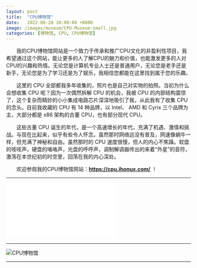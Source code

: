 ```yaml
---
layout: post
title:  "CPU博物馆"
date:   2022-08-28 10:00:00 +0800
image: /images/museum/CPU-Museum-small.jpg
categories: [博物馆, CPU, CPU博物馆]
---
```


　　我的CPU博物馆网站是一个致力于传承和推广CPU文化的非盈利性项目，我希望通过这个网站，能让更多的人了解CPU的魅力和价值，也能激发更多的人对CPU的兴趣和热情。无论您是计算机专业人士还是普通用户，无论您是老手还是新手，无论您是为了学习还是为了娱乐，我相信您都能在这里找到属于您的乐趣。

　　这里的 CPU 全部都我多年收集的，照片也是自己对实物的拍照。当初为什么会想收集 CPU 呢？因为一次偶然拆解 CPU 的机会，我被 CPU 的内部结构震惊了，这个复杂而精妙的小小集成电路芯片深深地吸引了我，从此我有了收集 CPU 的念头。目前我收藏的 CPU 有 14 种品牌，以 Intel、 AMD 和 Cyrix 三个品牌为主，大部分都是 x86 架构的古董 CPU，也有部分现代 CPU。

　　这些古董 CPU 诞生的年代，是一个高速增长的年代，充满了机遇、激情和挑战。与现在比起来，似乎有些令人怀念。虽然那时网络远没有普及，网速像蜗牛一样，但充满了神秘和自由。虽然那时的 CPU 速度很慢，但人的内心不焦躁。软盘的吱吱声，硬盘的咯咯声，光盘的呼呼声，调制解调器传出的来着“外星”的音符，激荡在本世纪初的时空里，回荡在我的内心深处。

　　欢迎参观我的CPU博物馆网站：**<https://cpu.ihonux.com/>** ！

------

<div class="bili">
    <iframe src="//player.bilibili.com/player.html?aid=356315492&bvid=BV1xX4y1C7fD&cid=1136215996&page=1" scrolling="no" border="0" frameborder="no" framespacing="0" allowfullscreen="true" class="bilibili"> </iframe>
</div>

------

![CPU博物馆]({{site.baseurl}}/images/museum/CPU-Museum.jpg)

------
